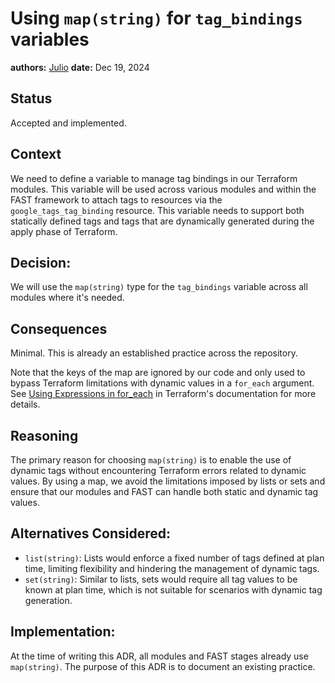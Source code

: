 # Using `map(string)` for `tag_bindings` variables

**authors:** [Julio](https://github.com/juliocc)
**date:** Dec 19, 2024

## Status

Accepted and implemented.

## Context

We need to define a variable to manage tag bindings in our Terraform modules. This variable will be used across various modules and within the FAST framework to attach tags to resources via the `google_tags_tag_binding` resource.  This variable needs to support both statically defined tags and tags that are dynamically generated during the apply phase of Terraform.

## Decision:

We will use the `map(string)` type for the `tag_bindings` variable across all modules where it's needed. 

## Consequences

Minimal. This is already an established practice across the repository.

Note that the keys of the map are ignored by our code and only used to bypass Terraform limitations with dynamic values in a `for_each` argument.  See [Using Expressions in for_each](https://developer.hashicorp.com/terraform/language/meta-arguments/for_each#using-expressions-in-for_each) in Terraform's documentation for more details.

## Reasoning

The primary reason for choosing `map(string)` is to enable the use of dynamic tags without encountering Terraform errors related to dynamic values.  By using a map, we avoid the limitations imposed by lists or sets and ensure that our modules and FAST can handle both static and dynamic tag values.

## Alternatives Considered:

- `list(string)`: Lists would enforce a fixed number of tags defined at plan time, limiting flexibility and hindering the management of dynamic tags.
- `set(string)`: Similar to lists, sets would require all tag values to be known at plan time, which is not suitable for scenarios with dynamic tag generation.

## Implementation:

At the time of writing this ADR, all modules and FAST stages already use `map(string)`. The purpose of this ADR is to document an existing practice.
